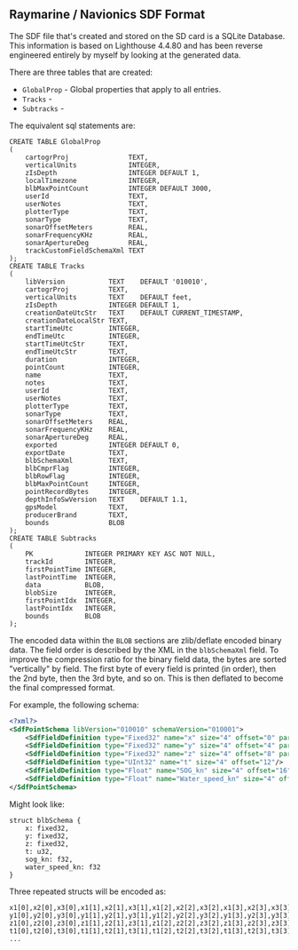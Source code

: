 Raymarine / Navionics SDF Format
---------------------------------

The SDF file that's created and stored on the SD card is a SQLite Database.
This information is based on Lighthouse 4.4.80 and has been reverse engineered
entirely by myself by looking at the generated data.

There are three tables that are created:
  * `GlobalProp` - Global properties that apply to all entries.
  * `Tracks` - 
  * `Subtracks` - 

The equivalent sql statements are:

```sqlite
CREATE TABLE GlobalProp
(
    cartogrProj               TEXT,
    verticalUnits             INTEGER,
    zIsDepth                  INTEGER DEFAULT 1,
    localTimezone             INTEGER,
    blbMaxPointCount          INTEGER DEFAULT 3000,
    userId                    TEXT,
    userNotes                 TEXT,
    plotterType               TEXT,
    sonarType                 TEXT,
    sonarOffsetMeters         REAL,
    sonarFrequencyKHz         REAL,
    sonarApertureDeg          REAL,
    trackCustomFieldSchemaXml TEXT
);
CREATE TABLE Tracks
(
    libVersion           TEXT    DEFAULT '010010',
    cartogrProj          TEXT,
    verticalUnits        TEXT    DEFAULT feet,
    zIsDepth             INTEGER DEFAULT 1,
    creationDateUtcStr   TEXT    DEFAULT CURRENT_TIMESTAMP,
    creationDateLocalStr TEXT,
    startTimeUtc         INTEGER,
    endTimeUtc           INTEGER,
    startTimeUtcStr      TEXT,
    endTimeUtcStr        TEXT,
    duration             INTEGER,
    pointCount           INTEGER,
    name                 TEXT,
    notes                TEXT,
    userId               TEXT,
    userNotes            TEXT,
    plotterType          TEXT,
    sonarType            TEXT,
    sonarOffsetMeters    REAL,
    sonarFrequencyKHz    REAL,
    sonarApertureDeg     REAL,
    exported             INTEGER DEFAULT 0,
    exportDate           TEXT,
    blbSchemaXml         TEXT,
    blbCmprFlag          INTEGER,
    blbRowFlag           INTEGER,
    blbMaxPointCount     INTEGER,
    pointRecordBytes     INTEGER,
    depthInfoSwVersion   TEXT    DEFAULT 1.1,
    gpsModel             TEXT,
    producerBrand        TEXT,
    bounds               BLOB
);
CREATE TABLE Subtracks
(
    PK             INTEGER PRIMARY KEY ASC NOT NULL,
    trackId        INTEGER,
    firstPointTime INTEGER,
    lastPointTime  INTEGER,
    data           BLOB,
    blobSize       INTEGER,
    firstPointIdx  INTEGER,
    lastPointIdx   INTEGER,
    bounds         BLOB
);
```

The encoded data within the `BLOB` sections are zlib/deflate encoded binary
data.  The field order is described by the XML in the `blbSchemaXml` field.
To improve the compression ratio for the binary field data, the bytes are
sorted "vertically" by field.  The first byte of every field is printed
(in order), then the 2nd byte, then the 3rd byte, and so on.  This is then
deflated to become the final compressed format.

For example, the following schema:
```xml
<?xml?>
<SdfPointSchema libVersion="010010" schemaVersion="010001">
	<SdfFieldDefinition type="Fixed32" name="x" size="4" offset="0" param="4"/>
	<SdfFieldDefinition type="Fixed32" name="y" size="4" offset="4" param="4"/>
	<SdfFieldDefinition type="Fixed32" name="z" size="4" offset="8" param="10"/>
	<SdfFieldDefinition type="UInt32" name="t" size="4" offset="12"/>
	<SdfFieldDefinition type="Float" name="SOG_kn" size="4" offset="16"/>
	<SdfFieldDefinition type="Float" name="Water_speed_kn" size="4" offset="20"/>
</SdfPointSchema>
```
Might look like:
```
struct blbSchema {
    x: fixed32,
    y: fixed32,
    z: fixed32,
    t: u32,
    sog_kn: f32,
    water_speed_kn: f32
}
```
Three repeated structs will be encoded as:
```
x1[0],x2[0],x3[0],x1[1],x2[1],x3[1],x1[2],x2[2],x3[2],x1[3],x2[3],x3[3],
y1[0],y2[0],y3[0],y1[1],y2[1],y3[1],y1[2],y2[2],y3[2],y1[3],y2[3],y3[3],
z1[0],z2[0],z3[0],z1[1],z2[1],z3[1],z1[2],z2[2],z3[2],z1[3],z2[3],z3[3],
t1[0],t2[0],t3[0],t1[1],t2[1],t3[1],t1[2],t2[2],t3[2],t1[3],t2[3],t3[3],
...
```